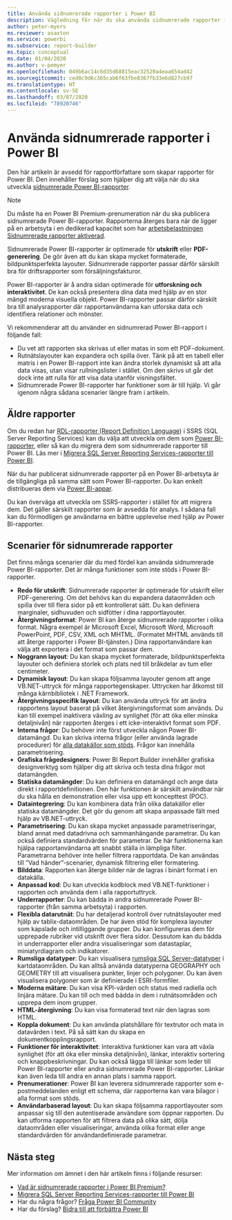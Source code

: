 ```yaml
---
title: Använda sidnumrerade rapporter i Power BI
description: Vägledning för när du ska använda sidnumrerade rapporter i Power BI.
author: peter-myers
ms.reviewer: asaxton
ms.service: powerbi
ms.subservice: report-builder
ms.topic: conceptual
ms.date: 01/04/2020
ms.author: v-pemyer
ms.openlocfilehash: 049b6ac14c6d35d68815eac32520a4eaa654ad42
ms.sourcegitcommit: ced8c9d6c365cab6f63fbe8367fb33e6d827cb97
ms.translationtype: HT
ms.contentlocale: sv-SE
ms.lasthandoff: 03/07/2020
ms.locfileid: "78920746"
---
```

# <a name="when-to-use-paginated-reports-in-power-bi"></a>Använda sidnumrerade rapporter i Power BI

Den här artikeln är avsedd för rapportförfattare som skapar rapporter för Power BI. Den innehåller förslag som hjälper dig att välja när du ska utveckla [sidnumrerade Power BI-rapporter](../paginated-reports/paginated-reports-report-builder-power-bi.md).

> [!NOTE]
> Du måste ha en Power BI Premium-prenumeration när du ska publicera sidnumrerade Power BI-rapporter. Rapporterna återges bara när de ligger på en arbetsyta i en dedikerad kapacitet som har [arbetsbelastningen Sidnumrerade rapporter aktiverad](../service-admin-premium-workloads.md#paginated-reports).

Sidnumrerade Power BI-rapporter är optimerade för **utskrift** eller **PDF-generering**. De gör även att du kan skapa mycket formaterade, bildpunktsperfekta layouter. Sidnumrerade rapporter passar därför särskilt bra för driftsrapporter som försäljningsfakturor.

Power BI-rapporter är å andra sidan optimerade för **utforskning och interaktivitet**. De kan också presentera dina data med hjälp av en stor mängd moderna visuella objekt. Power BI-rapporter passar därför särskilt bra till analysrapporter där rapportanvändarna kan utforska data och identifiera relationer och mönster.

Vi rekommenderar att du använder en sidnumrerad Power BI-rapport i följande fall:

- Du vet att rapporten ska skrivas ut eller matas in som ett PDF-dokument.
- Rutnätslayouter kan expandera och spilla över. Tänk på att en tabell eller matris i en Power BI-rapport inte kan ändra storlek dynamiskt så att alla data visas, utan visar rullningslister i stället. Om den skrivs ut går det dock inte att rulla för att visa data utanför visningsfältet.
- Sidnumrerade Power BI-rapporter har funktioner som är till hjälp. Vi går igenom några sådana scenarier längre fram i artikeln.

## <a name="legacy-reports"></a>Äldre rapporter

Om du redan har [RDL-rapporter (Report Definition Language)](/sql/reporting-services/reports/report-definition-language-ssrs) i SSRS (SQL Server Reporting Services) kan du välja att utveckla om dem som [Power BI-rapporter](../consumer/end-user-reports.md), eller så kan du migrera dem som sidnumrerade rapporter till Power BI. Läs mer i [Migrera SQL Server Reporting Services-rapporter till Power BI](migrate-ssrs-reports-to-power-bi.md).

När du har publicerat sidnumrerade rapporter på en Power BI-arbetsyta är de tillgängliga på samma sätt som Power BI-rapporter. Du kan enkelt distribueras dem via [Power BI-appar](../service-create-distribute-apps.md).

Du kan överväga att utveckla om SSRS-rapporter i stället för att migrera dem. Det gäller särskilt rapporter som är avsedda för analys. I sådana fall kan du förmodligen ge användarna en bättre upplevelse med hjälp av Power BI-rapporter.

## <a name="paginated-report-scenarios"></a>Scenarier för sidnumrerade rapporter

Det finns många scenarier där du med fördel kan använda sidnumrerade Power BI-rapporter. Det är många funktioner som inte stöds i Power BI-rapporter.

- **Redo för utskrift**: Sidnumrerade rapporter är optimerade för utskrift eller PDF-generering. Om det behövs kan du expandera dataområden och spilla över till flera sidor på ett kontrollerat sätt. Du kan definiera marginaler, sidhuvuden och sidfötter i dina rapportlayouter.
- **Återgivningsformat**: Power BI kan återge sidnumrerade rapporter i olika format. Några exempel är Microsoft Excel, Microsoft Word, Microsoft PowerPoint, PDF, CSV, XML och MHTML. (Formatet MHTML används till att återge rapporter i Power BI-tjänsten.) Dina rapportanvändare kan välja att exportera i det format som passar dem.
- **Noggrann layout**: Du kan skapa mycket formaterade, bildpunktsperfekta layouter och definiera storlek och plats ned till bråkdelar av tum eller centimeter.
- **Dynamisk layout**: Du kan skapa följsamma layouter genom att ange VB.NET-uttryck för många rapportegenskaper. Uttrycken har åtkomst till många kärnbibliotek i .NET Framework.
- **Återgivningsspecifik layout**: Du kan använda uttryck för att ändra rapportens layout baserat på vilket återgivningsformat som används. Du kan till exempel inaktivera växling av synlighet (för att öka eller minska detaljnivån) när rapporten återges i ett icke-interaktivt format som PDF.
- **Interna frågor**: Du behöver inte först utveckla någon Power BI-datamängd. Du kan skriva interna frågor (eller använda lagrade procedurer) för [alla datakällor som stöds](../paginated-reports/paginated-reports-data-sources.md). Frågor kan innehålla parametrisering.
- **Grafiska frågedesigners**: Power BI Report Builder innehåller grafiska designverktyg som hjälper dig att skriva och testa dina frågor mot datamängden.
- **Statiska datamängder**: Du kan definiera en datamängd och ange data direkt i rapportdefinitionen. Den här funktionen är särskilt användbar när du ska hålla en demonstration eller visa upp ett koncepttest (POC).
- **Dataintegrering**: Du kan kombinera data från olika datakällor eller statiska datamängder. Det gör du genom att skapa anpassade fält med hjälp av VB.NET-uttryck.
- **Parametrisering**: Du kan skapa mycket anpassade parametriseringar, bland annat med datadrivna och sammanhängande parametrar. Du kan också definiera standardvärden för parametrar. De här funktionerna kan hjälpa rapportanvändarna att snabbt ställa in lämpliga filter. Parametrarna behöver inte heller filtrera rapportdata. De kan användas till ”Vad händer”-scenarier, dynamisk filtrering eller formatering.
- **Bilddata**: Rapporten kan återge bilder när de lagras i binärt format i en datakälla.
- **Anpassad kod**: Du kan utveckla kodblock med VB.NET-funktioner i rapporten och använda dem i alla rapportuttryck.
- **Underrapporter**: Du kan bädda in andra sidnumrerade Power BI-rapporter (från samma arbetsyta) i rapporten.
- **Flexibla datarutnät**: Du har detaljerad kontroll över rutnätslayouter med hjälp av tablix-dataområden. De har även stöd för komplexa layouter som kapslade och intilliggande grupper. Du kan konfigureras dem för upprepade rubriker vid utskrift över flera sidor. Dessutom kan du bädda in underrapporter eller andra visualiseringar som datastaplar, miniatyrdiagram och indikatorer.
- **Rumsliga datatyper**: Du kan visualisera [rumsliga SQL Server-datatyper](/sql/relational-databases/spatial/spatial-data-sql-server) i kartdataområden. Du kan alltså använda datatyperna GEOGRAPHY och GEOMETRY till att visualisera punkter, linjer och polygoner. Du kan även visualisera polygoner som är definierade i ESRI-formfiler.
- **Moderna mätare**: Du kan visa KPI-värden och status med radiella och linjära mätare. Du kan till och med bädda in dem i rutnätsområden och upprepa dem inom grupper.
- **HTML-återgivning**: Du kan visa formaterad text när den lagras som HTML.
- **Koppla dokument**: Du kan använda platshållare för textrutor och mata in datavärden i text. På så sätt kan du skapa en dokumentkopplingsrapport.
- **Funktioner för interaktivitet**: Interaktiva funktioner kan vara att växla synlighet (för att öka eller minska detaljnivån), länkar, interaktiv sortering och knappbeskrivningar. Du kan också lägga till länkar som leder till Power BI-rapporter eller andra sidnumrerade Power BI-rapporter. Länkar kan även leda till andra en annan plats i samma rapport.
- **Prenumerationer**: Power BI kan leverera sidnumrerade rapporter som e-postmeddelanden enligt ett schema, där rapporterna kan vara bilagor i alla format som stöds.
- **Användarbaserad layout**: Du kan skapa följsamma rapportlayouter som anpassar sig till den autentiserade användare som öppnar rapporten. Du kan utforma rapporten för att filtrera data på olika sätt, dölja dataområden eller visualiseringar, använda olika format eller ange standardvärden för användardefinierade parametrar.

## <a name="next-steps"></a>Nästa steg

Mer information om ämnet i den här artikeln finns i följande resurser:

- [Vad är sidnumrerade rapporter i Power BI Premium?](../paginated-reports/paginated-reports-report-builder-power-bi.md)
- [Migrera SQL Server Reporting Services-rapporter till Power BI](migrate-ssrs-reports-to-power-bi.md)
- Har du några frågor? [Fråga Power BI Community](https://community.powerbi.com/)
- Har du förslag? [Bidra till att förbättra Power BI](https://ideas.powerbi.com/)
